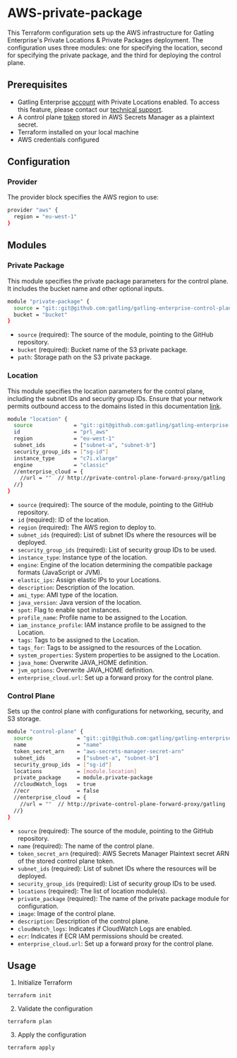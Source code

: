 # AWS-private-package

This Terraform configuration sets up the AWS infrastructure for Gatling Enterprise's Private Locations & Private Packages deployment. The configuration uses three modules: one for specifying the location, second for specifying the private package, and the third for deploying the control plane.

## Prerequisites

- Gatling Enterprise [account](https://auth.gatling.io/auth/realms/gatling/protocol/openid-connect/auth?client_id=gatling-enterprise-cloud-public&response_type=code&scope=openid&redirect_uri=https%3A%2F%2Fcloud.gatling.io%2Fr%2Fgatling) with Private Locations enabled. To access this feature, please contact our [technical support](https://gatlingcorp.atlassian.net/servicedesk/customer/portal/8/group/12/create/59?summary=Private+Locations&description=Contact%20email%3A%20%3Cemail%3E%0A%0AHello%2C%20we%20would%20like%20to%20enable%20the%20private%20locations%20feature%20on%20our%20organization.).
- A control plane [token](https://docs.gatling.io/reference/install/cloud/private-locations/introduction/#token) stored in AWS Secrets Manager as a plaintext secret.
- Terraform installed on your local machine
- AWS credentials configured

## Configuration

### Provider

The provider block specifies the AWS region to use:

```sh
provider "aws" {
  region = "eu-west-1"
}
```

## Modules

### Private Package

This module specifies the private package parameters for the control plane. It includes the bucket name and other optional inputs.

```sh
module "private-package" {
  source = "git::git@github.com:gatling/gatling-enterprise-control-plane-deployment//terraform/aws/private-package"
  bucket = "bucket"
}
```

- `source` (required): The source of the module, pointing to the GitHub repository.
- `bucket` (required): Bucket name of the S3 private package.
- `path`: Storage path on the S3 private package.

### Location

This module specifies the location parameters for the control plane, including the subnet IDs and security group IDs.
Ensure that your network permits outbound access to the domains listed in this documentation [link](https://docs.gatling.io/reference/install/cloud/private-locations/introduction/#network).

```sh
module "location" {
  source             = "git::git@github.com:gatling/gatling-enterprise-control-plane-deployment//terraform/aws/location"
  id                 = "prl_aws"
  region             = "eu-west-1"
  subnet_ids         = ["subnet-a", "subnet-b"]
  security_group_ids = ["sg-id"]
  instance_type      = "c7i.xlarge"
  engine             = "classic"
  //enterprise_cloud = {
    //url = ""  // http://private-control-plane-forward-proxy/gatling
  //}
}
```

- `source` (required): The source of the module, pointing to the GitHub repository.
- `id` (required): ID of the location.
- `region` (required): The AWS region to deploy to.
- `subnet_ids` (required): List of subnet IDs where the resources will be deployed.
- `security_group_ids` (required): List of security group IDs to be used.
- `instance_type`: Instance type of the location.
- `engine`: Engine of the location determining the compatible package formats (JavaScript or JVM).
- `elastic_ips`: Assign elastic IPs to your Locations.
- `description`: Description of the location.
- `ami_type`: AMI type of the location.
- `java_version`: Java version of the location.
- `spot`: Flag to enable spot instances.
- `profile_name`: Profile name to be assigned to the Location.
- `iam_instance_profile`: IAM instance profile to be assigned to the Location.
- `tags`: Tags to be assigned to the Location.
- `tags_for`: Tags to be assigned to the resources of the Location.
- `system_properties`: System properties to be assigned to the Location.
- `java_home`: Overwrite JAVA_HOME definition.
- `jvm_options`: Overwrite JAVA_HOME definition.
- `enterprise_cloud.url`: Set up a forward proxy for the control plane.

### Control Plane

Sets up the control plane with configurations for networking, security, and S3 storage.

```sh
module "control-plane" {
  source              = "git::git@github.com:gatling/gatling-enterprise-control-plane-deployment//terraform/aws/control-plane"
  name                = "name"
  token_secret_arn    = "aws-secrets-manager-secret-arn"
  subnet_ids          = ["subnet-a", "subnet-b"]
  security_group_ids  = ["sg-id"]
  locations           = [module.location]
  private_package     = module.private-package
  //cloudWatch_logs   = true
  //ecr               = false
  //enterprise_cloud  = {
    //url = ""  // http://private-control-plane-forward-proxy/gatling
  //}
}
```

- `source` (required): The source of the module, pointing to the GitHub repository.
- `name` (required): The name of the control plane.
- `token_secret_arn` (required): AWS Secrets Manager Plaintext secret ARN of the stored control plane token.
- `subnet_ids` (required): List of subnet IDs where the resources will be deployed.
- `security_group_ids` (required): List of security group IDs to be used.
- `locations` (required): The list of location module(s).
- `private_package` (required): The name of the private package module for configuration.
- `image`: Image of the control plane.
- `description`: Description of the control plane.
- `cloudWatch_logs`: Indicates if CloudWatch Logs are enabled.
- `ecr`: Indicates if ECR IAM permissions should be created.
- `enterprise_cloud.url`: Set up a forward proxy for the control plane.

## Usage

1. Initialize Terraform

```console
terraform init
```

2. Validate the configuration

```console
terraform plan
```

3. Apply the configuration

```console
terraform apply
```
